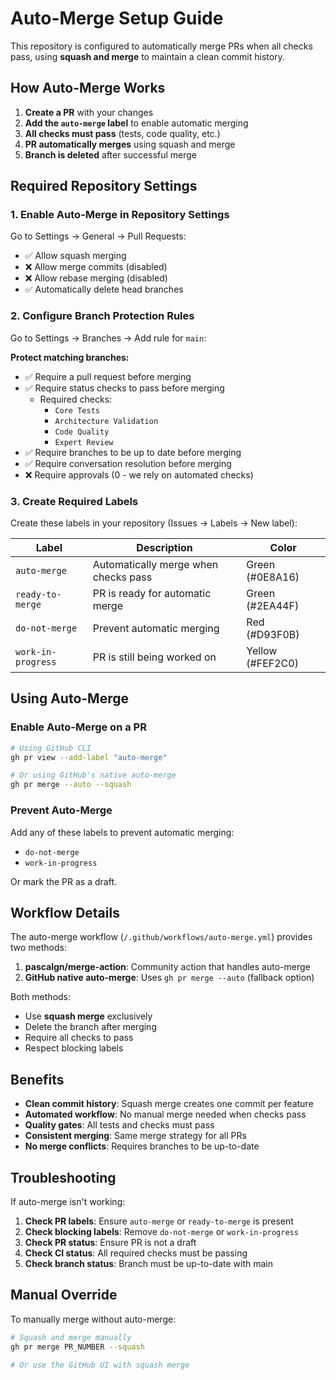 # Auto-Merge Setup Guide

This repository is configured to automatically merge PRs when all checks pass, using **squash and merge** to maintain a clean commit history.

## How Auto-Merge Works

1. **Create a PR** with your changes
2. **Add the `auto-merge` label** to enable automatic merging
3. **All checks must pass** (tests, code quality, etc.)
4. **PR automatically merges** using squash and merge
5. **Branch is deleted** after successful merge

## Required Repository Settings

### 1. Enable Auto-Merge in Repository Settings

Go to Settings → General → Pull Requests:
- ✅ Allow squash merging
- ❌ Allow merge commits (disabled)
- ❌ Allow rebase merging (disabled)
- ✅ Automatically delete head branches

### 2. Configure Branch Protection Rules

Go to Settings → Branches → Add rule for `main`:

**Protect matching branches:**
- ✅ Require a pull request before merging
- ✅ Require status checks to pass before merging
  - Required checks:
    - `Core Tests`
    - `Architecture Validation` 
    - `Code Quality`
    - `Expert Review`
- ✅ Require branches to be up to date before merging
- ✅ Require conversation resolution before merging
- ❌ Require approvals (0 - we rely on automated checks)

### 3. Create Required Labels

Create these labels in your repository (Issues → Labels → New label):

| Label | Description | Color |
|-------|-------------|-------|
| `auto-merge` | Automatically merge when checks pass | Green (#0E8A16) |
| `ready-to-merge` | PR is ready for automatic merge | Green (#2EA44F) |
| `do-not-merge` | Prevent automatic merging | Red (#D93F0B) |
| `work-in-progress` | PR is still being worked on | Yellow (#FEF2C0) |

## Using Auto-Merge

### Enable Auto-Merge on a PR

```bash
# Using GitHub CLI
gh pr view --add-label "auto-merge"

# Or using GitHub's native auto-merge
gh pr merge --auto --squash
```

### Prevent Auto-Merge

Add any of these labels to prevent automatic merging:
- `do-not-merge`
- `work-in-progress`

Or mark the PR as a draft.

## Workflow Details

The auto-merge workflow (`/.github/workflows/auto-merge.yml`) provides two methods:

1. **pascalgn/merge-action**: Community action that handles auto-merge
2. **GitHub native auto-merge**: Uses `gh pr merge --auto` (fallback option)

Both methods:
- Use **squash merge** exclusively
- Delete the branch after merging
- Require all checks to pass
- Respect blocking labels

## Benefits

- **Clean commit history**: Squash merge creates one commit per feature
- **Automated workflow**: No manual merge needed when checks pass
- **Quality gates**: All tests and checks must pass
- **Consistent merging**: Same merge strategy for all PRs
- **No merge conflicts**: Requires branches to be up-to-date

## Troubleshooting

If auto-merge isn't working:

1. **Check PR labels**: Ensure `auto-merge` or `ready-to-merge` is present
2. **Check blocking labels**: Remove `do-not-merge` or `work-in-progress`
3. **Check PR status**: Ensure PR is not a draft
4. **Check CI status**: All required checks must be passing
5. **Check branch status**: Branch must be up-to-date with main

## Manual Override

To manually merge without auto-merge:

```bash
# Squash and merge manually
gh pr merge PR_NUMBER --squash

# Or use the GitHub UI with squash merge
```